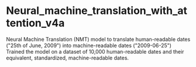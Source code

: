# Neural_machine_translation_with_attention_v4a
Neural Machine Translation (NMT) model to translate human-readable dates ("25th of June, 2009") into machine-readable dates ("2009-06-25")
Trained the model on a dataset of 10,000 human-readable dates and their equivalent, standardized, machine-readable dates.
